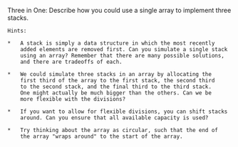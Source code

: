 Three in One: Describe how you could use a single array to
implement three stacks.

    Hints:
    
    *   A stack is simply a data structure in which the most recently
        added elements are removed first. Can you simulate a single stack
        using an array? Remember that there are many possible solutions,
        and there are tradeoffs of each. 
    
    *   We could simulate three stacks in an array by allocating the
        first third of the array to the first stack, the second third
        to the second stack, and the final third to the third stack.
        One might actually be much bigger than the others. Can we be
        more flexible with the divisions?
          
    *   If you want to allow for flexible divisions, you can shift stacks
        around. Can you ensure that all available capacity is used?   
    
    *   Try thinking about the array as circular, such that the end of
        the array "wraps around" to the start of the array.
